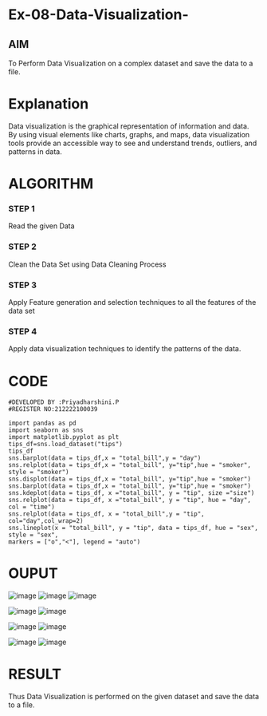 # Ex-08-Data-Visualization-

## AIM
To Perform Data Visualization on a complex dataset and save the data to a file. 

# Explanation
Data visualization is the graphical representation of information and data. By using visual elements like charts, graphs, and maps, data visualization tools provide an accessible way to see and understand trends, outliers, and patterns in data.

# ALGORITHM
### STEP 1
Read the given Data
### STEP 2
Clean the Data Set using Data Cleaning Process
### STEP 3
Apply Feature generation and selection techniques to all the features of the data set
### STEP 4
Apply data visualization techniques to identify the patterns of the data.


# CODE
```
#DEVELOPED BY :Priyadharshini.P
#REGISTER NO:212222100039

import pandas as pd
import seaborn as sns
import matplotlib.pyplot as plt
tips_df=sns.load_dataset("tips")
tips_df
sns.barplot(data = tips_df,x = "total_bill",y = "day")
sns.relplot(data = tips_df,x = "total_bill", y="tip",hue = "smoker", style = "smoker")
sns.displot(data = tips_df,x = "total_bill", y="tip",hue = "smoker")
sns.barplot(data = tips_df,x = "total_bill", y="tip",hue = "smoker")
sns.kdeplot(data = tips_df, x ="total_bill", y = "tip", size ="size")
sns.relplot(data = tips_df, x ="total_bill", y = "tip", hue = "day", col = "time")
sns.relplot(data = tips_df, x = "total_bill",y = "tip", col="day",col_wrap=2)
sns.lineplot(x = "total_bill", y = "tip", data = tips_df, hue = "sex",
style = "sex",
markers = ["o","<"], legend = "auto")
```

# OUPUT

![image](https://github.com/Priyadharshini-Er/Ex-08-Data-Visualization_1/assets/119558093/549aa770-e480-4420-b554-363fb0e9007c)
![image](https://github.com/Priyadharshini-Er/Ex-08-Data-Visualization_1/assets/119558093/067f4404-7082-40d8-924b-d80d5e04747a)
![image](https://github.com/Priyadharshini-Er/Ex-08-Data-Visualization_1/assets/119558093/2a65dbfc-b7c9-4e7d-93f7-eb2766d4a6c2)

![image](https://github.com/Priyadharshini-Er/Ex-08-Data-Visualization_1/assets/119558093/5e0255f8-a4f9-46ee-8428-c1d593b71a9a)
![image](https://github.com/Priyadharshini-Er/Ex-08-Data-Visualization_1/assets/119558093/65db2413-8ebd-4a3c-a622-cd3a1c33e731)

![image](https://github.com/Priyadharshini-Er/Ex-08-Data-Visualization_1/assets/119558093/5734bcb2-dac7-4cf9-b791-d962614817a5)
![image](https://github.com/Priyadharshini-Er/Ex-08-Data-Visualization_1/assets/119558093/819afac2-7481-44ec-861a-364862232d67)

![image](https://github.com/Priyadharshini-Er/Ex-08-Data-Visualization_1/assets/119558093/f24237c8-f58b-4a44-800e-3fd589ef6495)
![image](https://github.com/Priyadharshini-Er/Ex-08-Data-Visualization_1/assets/119558093/c6be2afd-652d-4a92-899d-a5bd181fce43)

# RESULT
Thus Data Visualization is performed on the given dataset and save the data to a file.




















